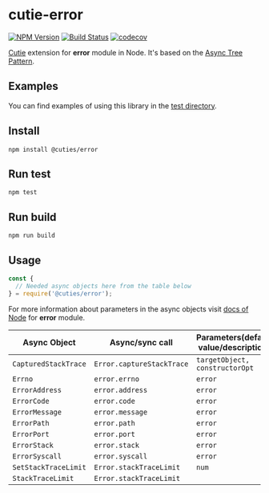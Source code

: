 # cutie-error

[![NPM Version](https://img.shields.io/npm/v/@cuties/error.svg)](https://npmjs.org/package/@cuties/error)
[![Build Status](https://travis-ci.org/Guseyn/cutie-error.svg?branch=master)](https://travis-ci.org/Guseyn/cutie-error)
[![codecov](https://codecov.io/gh/Guseyn/cutie-error/branch/master/graph/badge.svg)](https://codecov.io/gh/Guseyn/cutie-error)

[Cutie](https://github.com/Guseyn/cutie) extension for <b>error</b> module in Node. It's based on the [Async Tree Pattern](https://github.com/Guseyn/async-tree-patern/blob/master/Async_Tree_Patern.pdf).

## Examples

You can find examples of using this library in the [test directory](https://github.com/Guseyn/cutie-error/tree/master/test).

## Install

`npm install @cuties/error`

## Run test

`npm test`

## Run build

`npm run build`

## Usage

```js
const {
  // Needed async objects here from the table below
} = require('@cuties/error');
```
For more information about parameters in the async objects visit [docs of Node](https://nodejs.org/en/docs/) for <b>error</b> module.

| Async Object  | Async/sync call | Parameters(default value/description) | Representation result |
| ------------- | ----------------| ---------- | --------------------- |
| `CapturedStackTrace` | `Error.captureStackTrace` | `targetObject, constructorOpt` | `targetObject` |
| `Errno` | `error.errno` | `error` | `string\|number` |
| `ErrorAddress` | `error.address` | `error` | `string` |
| `ErrorCode` | `error.code` | `error` | `string` |
| `ErrorMessage` | `error.message` | `error` | `string` |
| `ErrorPath` | `error.path` | `error` | `string` |
| `ErrorPort` | `error.port` | `error` | `number` |
| `ErrorStack` | `error.stack` | `error` | `string` |
| `ErrorSyscall` | `error.syscall` | `error` | `string` |
| `SetStackTraceLimit` | `Error.stackTraceLimit` | `num` | `num` |
| `StackTraceLimit` | `Error.stackTraceLimit` | | `num` |
